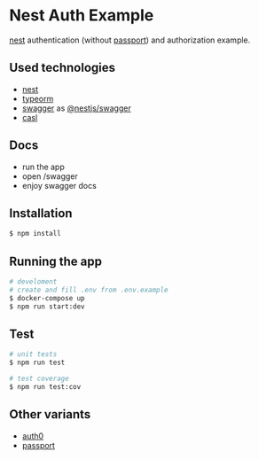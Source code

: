 # Nest Auth Example

[nest](https://github.com/nestjs/nest) authentication (without [passport](https://github.com/jaredhanson/passport)) and authorization example.

## Used technologies

- [nest](https://github.com/nestjs/nest)
- [typeorm](https://github.com/typeorm/typeorm)
- [swagger](https://swagger.io) as [@nestjs/swagger](https://docs.nestjs.com/openapi/introduction)
- [casl](https://github.com/stalniy/casl)

## Docs

- run the app
- open /swagger
- enjoy swagger docs

## Installation

```bash
$ npm install
```

## Running the app

```bash
# develoment
# create and fill .env from .env.example
$ docker-compose up
$ npm run start:dev
```

## Test

```bash
# unit tests
$ npm run test

# test coverage
$ npm run test:cov
```

## Other variants

- [auth0](https://github.com/Allohamora/experiments/tree/master/topics/auth0)
- [passport](https://github.com/Allohamora/nest-auth-example/tree/passport)
